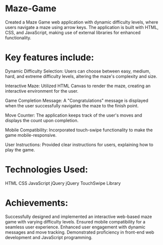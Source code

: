 # Maze-Game
Created a Maze Game web application with dynamic difficulty levels, where users navigate a maze using arrow keys. The application is built with HTML, CSS, and JavaScript, making use of external libraries for enhanced functionality.

# Key features include:
Dynamic Difficulty Selection: Users can choose between easy, medium, hard, and extreme difficulty levels, altering the maze's complexity and size.

Interactive Maze: Utilized HTML Canvas to render the maze, creating an interactive environment for the user.

Game Completion Message: A "Congratulations" message is displayed when the user successfully navigates the maze to the finish point.

Move Counter: The application keeps track of the user's moves and displays the count upon completion.

Mobile Compatibility: Incorporated touch-swipe functionality to make the game mobile-responsive.

User Instructions: Provided clear instructions for users, explaining how to play the game.

# Technologies Used:

HTML
CSS
JavaScript
jQuery
jQuery TouchSwipe Library

# Achievements:

Successfully designed and implemented an interactive web-based maze game with varying difficulty levels.
Ensured mobile compatibility for a seamless user experience.
Enhanced user engagement with dynamic messages and move tracking.
Demonstrated proficiency in front-end web development and JavaScript programming.
